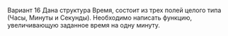 Вариант 16
Дана структура Время, состоит из трех полей целого типа (Часы, Минуты и Секунды). 
Необходимо написать функцию, увеличивающую заданное время на одну минуту.
